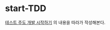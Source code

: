 # start-TDD

[테스트 주도 개발 시작하기](https://www.aladin.co.kr/shop/wproduct.aspx?ItemId=233614629) 의 내용을 따라가 작성해본다.
